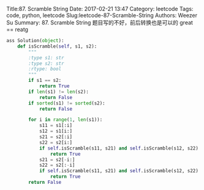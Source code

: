 Title:87. Scramble String 
Date: 2017-02-21 13:47
Category: leetcode
Tags: code, python, leetcode
Slug:leetcode-87-Scramble-String 
Authors: Weezer Su
Summary: 87. Scramble String
题目写的不好，前后转换也是可以的 great == reatg

```python
ass Solution(object):
    def isScramble(self, s1, s2):
        """
        :type s1: str
        :type s2: str
        :rtype: bool
        """
        if s1 == s2:
            return True
        if len(s1) != len(s2):
            return False
        if sorted(s1) != sorted(s2):
            return False

        for i in range(1, len(s1)):
            s11 = s1[:i]
            s12 = s1[i:]
            s21 = s2[:i]
            s22 = s2[i:]
            if self.isScramble(s11, s21) and self.isScramble(s12, s22):
                return True
            s21 = s2[-i:]
            s22 = s2[:-i]
            if self.isScramble(s11, s21) and self.isScramble(s12, s22):
                return True
        return False
```

